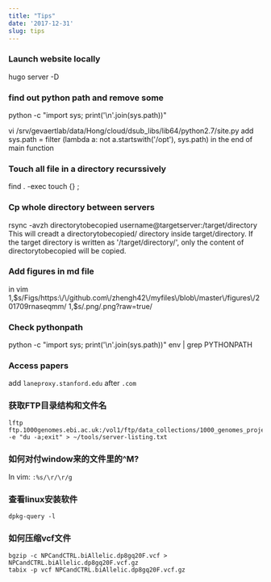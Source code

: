 ```yaml
---
title: "Tips"
date: '2017-12-31'
slug: tips
---
```


### Launch website locally
hugo server -D

### find out python path and remove some
python -c "import sys; print('\n'.join(sys.path))"

vi /srv/gevaertlab/data/Hong/cloud/dsub_libs/lib64/python2.7/site.py
add
sys.path =  filter (lambda a: not a.startswith('/opt'), sys.path)
in the end of main function


### Touch all file in a directory recurssively
find . -exec touch {} \;

### Cp whole directory between servers 
rsync -avzh directorytobecopied username@targetserver:/target/directory
This will creadt a directorytobecopied/ directory inside target/directory.
If the target directory is written as '/target/directory/', only the content of directorytobecopied will be copied.

### Add figures in md file
in vim
1,$s/Figs/https:\/\/github.com\/zhengh42\/myfiles\/blob\/master\/figures\/201709rnaseqmm/ 
1,$s/.png/.png?raw=true/

### Check pythonpath
python -c "import sys; print('\n'.join(sys.path))"
env | grep PYTHONPATH

### Access papers
add `laneproxy.stanford.edu` after `.com`

### 获取FTP目录结构和文件名
```
lftp ftp.1000genomes.ebi.ac.uk:/vol1/ftp/data_collections/1000_genomes_project/data -e "du -a;exit" > ~/tools/server-listing.txt
```
### 如何对付window来的文件里的^M?
In vim:  `:%s/\r/\r/g`

### 查看linux安装软件
`dpkg-query -l`

### 如何压缩vcf文件
```
bgzip -c NPCandCTRL.biAllelic.dp8gq20F.vcf > NPCandCTRL.biAllelic.dp8gq20F.vcf.gz
tabix -p vcf NPCandCTRL.biAllelic.dp8gq20F.vcf.gz
```